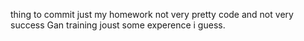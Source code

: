 
thing to commit
just my homework
not very pretty code and not very success Gan training
joust some experence i guess.
